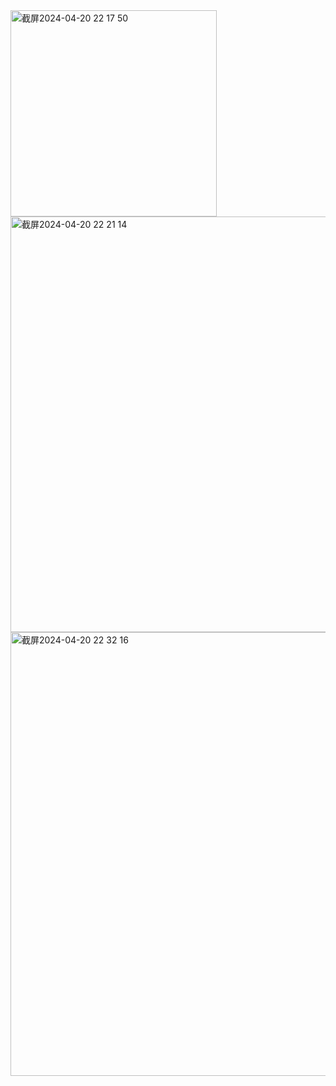 <img width="330" alt="截屏2024-04-20 22 17 50" src="https://github.com/xkong-study/reggie_delivery_note/assets/100473178/0e7578e8-0725-448e-b977-647746ebb84f">

<img width="665" alt="截屏2024-04-20 22 21 14" src="https://github.com/xkong-study/reggie_delivery_note/assets/100473178/b18b2f70-3b5a-4acf-819f-1e633fee4d4f">

<img width="710" alt="截屏2024-04-20 22 32 16" src="https://github.com/xkong-study/reggie_delivery_note/assets/100473178/12ab6419-eed2-4376-8e0e-ef7ee22327a9">
